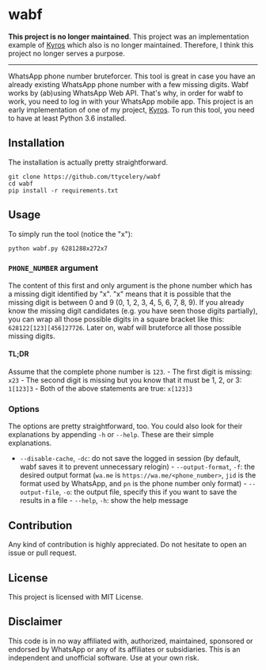 # wabf

**This project is no longer maintained**. This project was an implementation
example of [Kyros](https://github.com/ttycelery/kyros) which also is no longer
maintained. Therefore, I think this project no longer serves a purpose.

--------------------------------------------------------------------------------

WhatsApp phone number bruteforcer. This tool is great in case you have an
already existing WhatsApp phone number with a few missing digits. Wabf works by
(ab)using WhatsApp Web API. That's why, in order for wabf to work, you need to
log in with your WhatsApp mobile app. This project is an early implementation of
one of my project, [Kyros](https://github.com/ttycelery/kyros). To run this
tool, you need to have at least Python 3.6 installed.

## Installation

The installation is actually pretty straightforward.

    git clone https://github.com/ttycelery/wabf
    cd wabf
    pip install -r requirements.txt

## Usage

To simply run the tool (notice the "x"):

    python wabf.py 6281288x272x7

### `PHONE_NUMBER` argument

The content of this first and only argument is the phone number which has a
missing digit identified by "x". "x" means that it is possible that the missing
digit is between 0 and 9 (0, 1, 2, 3, 4, 5, 6, 7, 8, 9). If you already know the
missing digit candidates (e.g. you have seen those digits partially), you can
wrap all those possible digits in a square bracket like this:
`628122[123][456]27726`. Later on, wabf will bruteforce all those possible
missing digits.

#### TL;DR

Assume that the complete phone number is `123`. - The first digit is missing:
`x23` - The second digit is missing but you know that it must be 1, 2, or 3:
`1[123]3` - Both of the above statements are true: `x[123]3`

### Options

The options are pretty straightforward, too. You could also look for their
explanations by appending `-h` or `--help`. These are their simple explanations.
- `--disable-cache`, `-dc`: do not save the logged in session (by default, wabf
saves it to prevent unnecessary relogin) - `--output-format`, `-f`: the desired
output format (`wa.me` is `https://wa.me/<phone_number>`, `jid` is the format
used by WhatsApp, and `pn` is the phone number only format) - `--output-file`,
`-o`: the output file, specify this if you want to save the results in a file -
`--help`, `-h`: show the help message

## Contribution

Any kind of contribution is highly appreciated. Do not hesitate to open an issue
or pull request.

## License

This project is licensed with MIT License.

## Disclaimer

This code is in no way affiliated with, authorized, maintained, sponsored or
endorsed by WhatsApp or any of its affiliates or subsidiaries. This is an
independent and unofficial software. Use at your own risk.
